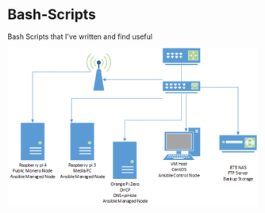 # Bash-Scripts
Bash Scripts that I've written and find useful

![alt text](https://github.com/JacksonNorrisPreston/Bash-Scripts/blob/main/Drawing1.png?raw=true)
